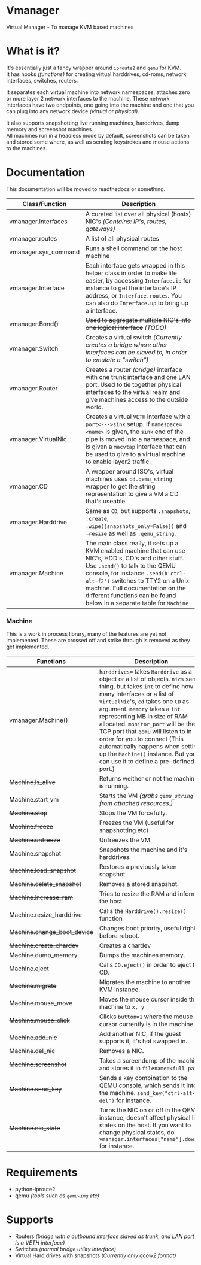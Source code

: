 # Vmanager
Virtual Manager - To manage KVM based machines

# What is it?

It's essentially just a fancy wrapper around `iproute2` and `qemu` for KVM.<br>
It has hooks *(functions)* for creating virtual harddrives, cd-roms, network interfaces, switches, routers.

It separates each virtual machine into network namespaces, attaches zero or more layer 2 network interfaces to the machine. These network interfaces have two endpoints, one going into the machine and one that you can plug into any network device *(virtual or physical)*.

It also supports snapshotting live running machines, harddrives, dump memory and screenshot machines.<br>
All machines run in a headless mode by default, screenshots can be taken and stored some where, as well as sending keystrokes and mouse actions to the machines.

# Documentation

This documentation will be moved to readthedocs or something.

| Class/Function  | Description |
| ------------- | ------------- |
| vmanager.interfaces  | A curated list over all physical (hosts) NIC's *(Contains: IP's, routes, gateways)* |
| vmanager.routes  | A list of all physical routes  |
| vmanager.sys_command  | Runs a shell command on the host machine  |
| vmanager.Interface  | Each interface gets wrapped in this helper class in order to make life easier, by accessing `Interface.ip` for instance to get the interface's IP address, or `Interface.routes`. You can also do `Interface.up` to bring up a interface. |
| <strike>vmanager.Bond()</strike>  | <strike>Used to aggregate multiple NIC's into one logical interface</strike> *(TODO)* |
| vmanager.Switch  | Creates a virtual switch *(Currently creates a bridge where other interfaces can be slaved to, in order to emulate a "switch")*  |
| vmanager.Router  | Creates a router *(bridge)* interface with one trunk interface and one LAN port. Used to tie together physical interfaces to the virtual realm and give machines access to the outside world.  |
| vmanager.VirtualNic  | Creates a virtual `VETH` interface with a `port<--->sink` setup. If `namespace=<name>` is given, the `sink` end of the pipe is moved into a namespace, and is given a `macvtap` interface that can be used to give to a virtual machine to enable layer2 traffic.  |
| vmanager.CD  | A wrapper around ISO's, virtual machines uses `cd.qemu_string` wrapper to get the string representation to give a VM a CD that's useable  |
| vmanager.Harddrive  | Same as `CD`, but supports `.snapshots`, `.create`, `.wipe([snapshots_only=False])` and <strike>`.resize`</strike> as well as `.qemu_string`.  |
| vmanager.Machine  | The main class really, it sets up a KVM enabled machine that can use NIC's, HDD's, CD's and other stuff. Use `.send()` to talk to the QEMU console, for instance `.send(b'ctrl-alt-f2')` switches to TTY2 on a Unix machine. Full documentation on the different functions can be found below in a separate table for `Machine`  |

### Machine

This is a work in process library, many of the features are yet not implemented. These are crossed off and strike through is removed as they get implemented.

| Functions  | Description |
| ------------- | ------------- |
| vmanager.Machine()  | `harddrives=` takes `Harddrive` as a object or a list of objects. `nics` same thing, but takes `int` to define how many interfaces or a list of `VirtualNic`'s, `cd` takes one `CD` as argument. `memory` takes a `int` representing MB in size of RAM allocated. `monitor_port` will be the TCP port that `qemu` will listen to in order for you to connect (This automatically happens when setting up the `Machine()` instance. But you can use it to define a pre-defined port.)  |
| <strike>Machine.is_alive</strike>  | Returns weither or not the machine is running.  |
| Machine.start_vm  | Starts the VM *(grabs `qemu_string` from attached resources.)*  |
| <strike>Machine.stop</strike>  | Stops the VM forcefully. |
| <strike>Machine.freeze</strike>  | Freezes the VM (useful for snapshotting etc)  |
| <strike>Machine.unfreeze</strike>  | Unfreezes the VM  |
| Machine.snapshot  | Snapshots the machine and it's harddrives.  |
| <strike>Machine.load_snapshot</strike>  | Restores a previously taken snapshot  |
| <strike>Machine.delete_snapshot</strike>  | Removes a stored snapshot.  |
| <strike>Machine.increase_ram</strike>  | Tries to resize the RAM and inform the host  |
| Machine.resize_harddrive  | Calls the `Harddrive().resize()` function |
| <strike>Machine.change_boot_device</strike>  | Changes boot priority, useful right before reboot.  |
| <strike>Machine.create_chardev</strike>  | Creates a chardev  |
| <strike>Machine.dump_memory</strike>  | Dumps the machines memory. |
| Machine.eject  | Calls `CD.eject()` in order to eject the CD.  |
| <strike>Machine.migrate</strike>  | Migrates the machine to another KVM instance.  |
| <strike>Machine.mouse_move</strike>  | Moves the mouse cursor inside the machine to `x, y`  |
| <strike>Machine.mouse_click</strike>  | Clicks `button=1` where the mouse cursor currently is in the machine.  |
| <strike>Machine.add_nic</strike>  | Add another NIC, if the guest supports it, it's hot swapped in.  |
| <strike>Machine.del_nic</strike>  | Removes a NIC.  |
| <strike>Machine.screenshot</strike>  | Takes a screendump of the machine and stores it in `filename=<full path>`  |
| <strike>Machine.send_key</strike>  | Sends a key combination to the QEMU console, which sends it into the machine. `send_key("ctrl-alt-del")` for instance.  |
| <strike>Machine.nic_state</strike>  | Turns the NIC on or off in the QEMU instance, doesn't affect physical link states on the host. If you want to change physical states, do `vmanager.interfaces["name"].down()` for instance. |

# Requirements

 * python-iproute2
 * qemu *(tools such as `qemu-img` etc)*

# Supports

 * Routers *(bridge with a outbound interface slaved as trunk, and LAN port is a VETH interface)*
 * Switches *(normal bridge utility interface)*
 * Virtual Hard drives with snapshots *(Currently only qcow2 format)*
